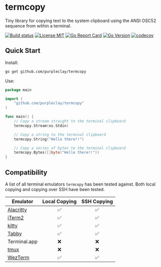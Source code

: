 # termcopy

Tiny library for copying text to the system clipboard using the ANSI OSC52 sequence from within a terminal.

[![Build status](https://img.shields.io/github/workflow/status/purpleclay/termcopy/ci?style=flat-square&logo=go)](https://github.com/purpleclay/termcopy/actions?workflow=ci)
[![License MIT](https://img.shields.io/badge/license-MIT-blue.svg?style=flat-square)](/LICENSE)
[![Go Report Card](https://goreportcard.com/badge/github.com/purpleclay/termcopy?style=flat-square)](https://goreportcard.com/report/github.com/purpleclay/termcopy)
[![Go Version](https://img.shields.io/github/go-mod/go-version/purpleclay/termcopy.svg?style=flat-square)](go.mod)
[![codecov](https://codecov.io/gh/purpleclay/termcopy/branch/main/graph/badge.svg)](https://codecov.io/gh/purpleclay/termcopy)

## Quick Start

Install:

```sh
go get github.com/purpleclay/termcopy
```

Use:

```go
package main

import (
    "github.com/purpleclay/termcopy"
)

func main() {
    // Copy a stream straight to the terminal clipboard
    termcopy.Stream(os.Stdin)

    // Copy a string to the terminal clipboard
    termcopy.String("Hello there!!")

    // Copy a series of bytes to the terminal clipboard
    termcopy.Bytes([]byte("Hello there!!"))
}
```

## Compatibility

A list of all terminal emulators `termcopy` has been tested against. Both local copying and copying over SSH have been tested.

| Emulator                                   | Local Copying | SSH Copying |
| ------------------------------------------ | :-----------: | :---------: |
| [Alacritty](https://alacritty.org/)        |      ✅       |     ✅      |
| [iTerm2](https://iterm2.com/)              |      ✅       |     ✅      |
| [kitty](https://sw.kovidgoyal.net/kitty/)  |      ✅       |     ✅      |
| [Tabby](https://tabby.sh/)                 |      ✅       |     ✅      |
| Terminal.app                               |      ❌       |     ❌      |
| [tmux](https://github.com/tmux/tmux/wiki)  |      ❌       |     ❌      |
| [WezTerm](https://wezfurlong.org/wezterm/) |      ✅       |     ✅      |
